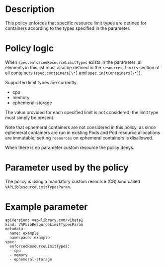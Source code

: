 # Description
This policy enforces that specific resource limit types are defined for containers according to the types specified in the parameter.

# Policy logic
When `spec.enforcedResourceLimitTypes` exists in the parameter: all elements in this list must also be defined in the `resources.limits` section of all containers (`spec.containers[\*]` and
`spec.initContainers[\*]`).

Supported limit types are currently:
* cpu
* memory
* ephemeral-storage

The value provided for each specified limit is not considered; the limit type must simply be present.

Note that ephemeral containers are not considered in this policy, as since ephemeral containers are run in existing Pods and Pod resource allocations are immutable, setting `resources` on ephemeral containers is disallowed.

When there is no parameter custom resource the policy denys.

# Parameter used by the policy
The policy is using a mandatory custom resource (CR) kind called `VAPLibResourceLimitTypesParam`.

# Example parameter
```
apiVersion: vap-library.com/v1beta1
kind: VAPLibResourceLimitTypesParam
metadata:
  name: example
  namespace: example
spec:
  enforcedResourceLimitTypes:
  - cpu
  - memory
  - ephemeral-storage
```